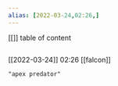 ```yaml
---
alias: [2022-03-24,02:26,]
---
```

[[]]
table of content
```toc
```

[[2022-03-24]] 02:26
[[falcon]]
```query
"apex predator"
```